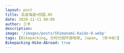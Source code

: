 ```yaml
---
layout: post
title: 岛波海道+四国.NS
date: 2020-11-11 00:09
author: 三丰
description:
image: '/images/posts/Shimanami-Kaido-0.webp'
tags: [Bikepacking, 分时分段环游地球, Japan, 〔㊕༄㊙〕]
Bikepacking-Hike-Abroad: true
---
```


<script>
    function password()
    {
        var i=1;
            var passwd=prompt('此文章已被三丰设置为私密，请寻求三丰授权后再考虑踏足此地吧！','');//这是输入密码的提示语，可以改为你想要显示的内容，比如本站地址之类的
        while(i<3)
        {
            if(passwd=="i love isanfeng")//这是密码
            {
            alert('已被授权，请进！');//这是输入正确后的提示，可以改为自己想要的提示语
            break;
            }
            i++;
            var passwd=prompt('未被授权!请重新输入:\n你还有'+(4-i)+'次机会。');
        }
        if(password!="vip.zan.smarted"&&i==3)
        {
            alert('看来此处不值得踏足，再见喽，亲爱滴，希望你能有更美好的发现。');
            location.href="/";//这是密码输入错误超过3次后转到的错误页面，也可设为别的页面
        }
        return "";
    }
        password();
</script>

